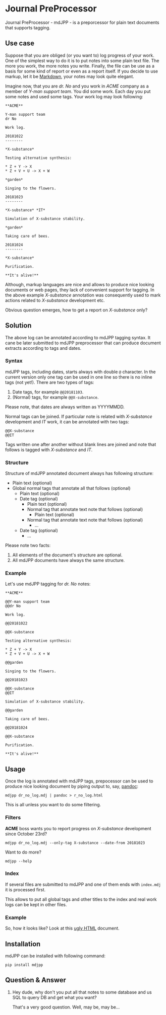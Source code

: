 # Journal PreProcessor

Journal PreProcessor - mdJPP - is a preporcessor for plain text documents that
supports tagging.

## Use case

Suppose that you are obliged (or you want to) log progress of your work.
One of the simplest way to do it is to put notes into some plain text file.
The more you work, the more notes you write. Finally, the file can be use as a
basis for some kind of report or even as a report itself. If you decide to use
markup, let it be [Markdown](https://daringfireball.net/projects/markdown>), your notes may look quite elegant.

Imagine now, that you are *dr. No* and you work in *ACME* company as a member of
*Y-man support team*. You did some work. Each day you put some notes and
used some tags. Your work log may look following:

```
**ACME**

Y-man support team
dr No

Work log.

20181022
--------

*X-substance*

Testing alternative synthesis:

* Z + Y -> X
* Z + V + U -> X + W

*garden*

Singing to the flowers.

20181023
--------

*X-substance* *IT*

Simulation of X-substance stability.

*garden*

Taking care of bees.

20181024
--------

*X-substance*

Purification.

**It's alive!**
```

Although, markup languages are nice and allows to produce nice looking documents 
or web pages, they lack of convenient support for tagging. In the above example
*X-substance* annotation was consequently used to mark actions related to *X-substance* development etc.

Obvious question emerges, how to get a report on *X-substance* only?

## Solution

The above log can be annotated according to mdJPP tagging syntax. It cane be later
submitted to mdJPP preprocessor that can produce document extracts according to
tags and dates.

### Syntax

mdJPP tags, including dates, starts always with double `@` character.
In the current version only one tag can be used in one line so there is no
inline tags (not yet!). There are two types of tags:

1. Date tags, for example `@@20181103`.
1. (Normal) tags, for example `@@X-substance`.

Please note, that dates are always written as YYYYMMDD.

Normal tags can be joined. If particular note is related with *X-substance*
development and *IT* work, it can be annotated with two tags:

```
@@X-substance
@@IT
```
    
Tags written one after another without blank lines are joined and note that
follows is tagged with *X-substance* and *IT*.

### Structure

Structure of mdJPP annotated document always has following structure:

* Plain text (optional)
* Global normal tags that annotate all that follows (optional)
    * Plain text (optional)
    * Date tag (optional)
        * Plain text (optional)
        * Normal tag that annotate text note that follows (optional)
            * Plain text (optional)
        * Normal tag that annotate text note that follows (optional)
            * ...
    * Date tag (optional)
        * ...

Please note two facts:

1. All elements of the document's structure are optional.
1. All mdJPP documents have always the same structure.

### Example

Let's use mdJPP tagging for *dr. No* notes:
```
**ACME**

@@Y-man support team
@@dr No

Work log.

@@20181022

@@X-substance

Testing alternative synthesis:

* Z + Y -> X
* Z + V + U -> X + W

@@garden

Singing to the flowers.

@@20181023

@@X-substance
@@IT

Simulation of X-substance stability.

@@garden

Taking care of bees.

@@20181024

@@X-substance

Purification.

**It's alive!**
```

## Usage

Once the log is annotated with mdJPP tags, prepocessor can be used to produce nice
looking document by piping output to, say, [pandoc](https://pandoc.org/):
```
mdjpp dr_no_log.mdj | pandoc > r_no_log.html
```

This is all unless you want to do some filtering.

### Filters

**ACME** boss wants you to report progress on *X-substance* development since October 23rd?

```
mdjpp dr_no_log.mdj --only-tag X-substance --date-from 20181023
```
    
Want to do more?
```
mdjpp --help
```

### Index

If several files are submitted to mdJPP and one of them ends with `index.mdj` it
is processed first.

This allows to put all global tags and other titles to the index and real work
logs can be kept in other files.

### Example

So, how it looks like? Look at this [ugly HTML](https://tljm.github.io/mdjpp/test_journal.html) document.

## Installation

mdJPP can be installed with following command:
```
pip install mdjpp
```
    
## Question & Answer

1. Hey dude, why don't you put all that notes to some database and us SQL
   to query DB and get what you want?
   
   That's a very good question. Well, may be, may be... 
